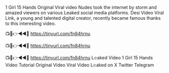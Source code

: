 1 Girl 15 Hands Original Viral video Nudes took the internet by storm and amazed viewers on various Leaked social media platforms. Desi Video Viral Link, a young and talented digital creator, recently became famous thanks to this interesting video.

📺📱👉◄◄🔴  https://tinyurl.com/fn84hrnu

📺📱👉◄◄🔴  https://tinyurl.com/fn84hrnu

📺📱👉◄◄🔴  https://tinyurl.com/fn84hrnu
L𝚎aked Video 1 Girl 15 Hands Video Tutorial Original Video Viral Video L𝚎aked on X Twitter Telegram
